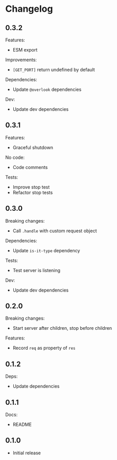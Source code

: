 # Changelog

## 0.3.2

Features:

* ESM export

Improvements:

* `[GET_PORT]` return undefined by default

Dependencies:

* Update `@overlook` dependencies

Dev:

* Update dev dependencies

## 0.3.1

Features:

* Graceful shutdown

No code:

* Code comments

Tests:

* Improve stop test
* Refactor stop tests

## 0.3.0

Breaking changes:

* Call `.handle` with custom request object

Dependencies:

* Update `is-it-type` dependency

Tests:

* Test server is listening

Dev:

* Update dev dependencies

## 0.2.0

Breaking changes:

* Start server after children, stop before children

Features:

* Record `req` as property of `res`

## 0.1.2

Deps:

* Update dependencies

## 0.1.1

Docs:

* README

## 0.1.0

* Initial release
